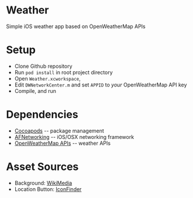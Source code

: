# Weather
Simple iOS weather app based on OpenWeatherMap APIs

# Setup
- Clone Github repository
- Run ```pod install``` in root project directory
- Open ```Weather.xcworkspace```, 
- Edit ```DWNetworkCenter.m``` and set ```APPID``` to _your_ OpenWeatherMap API key
- Compile, and run

# Dependencies
- [Cocoapods](http://www.cocoapods.org) -- package management
- [AFNetworking](https://github.com/AFNetworking/AFNetworking) -- iOS/OSX networking framework
- [OpenWeatherMap APIs](http://openweathermap.org/API) -- weather APIs

# Asset Sources
- Background: [WikiMedia](http://commons.wikimedia.org/wiki/File:Appearance_of_sky_for_weather_forecast,_Dhaka,_Bangladesh.JPG)
- Location Button: [IconFinder](https://www.iconfinder.com/icons/183205/arrow_location_icon#size=128)
